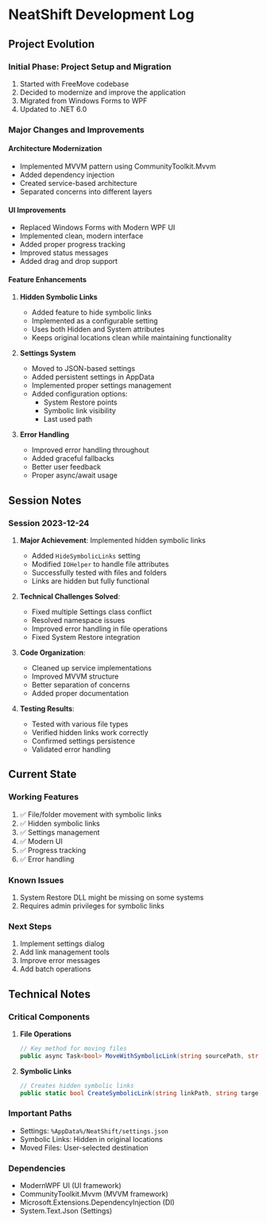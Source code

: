 # NeatShift Development Log

## Project Evolution

### Initial Phase: Project Setup and Migration
1. Started with FreeMove codebase
2. Decided to modernize and improve the application
3. Migrated from Windows Forms to WPF
4. Updated to .NET 6.0

### Major Changes and Improvements

#### Architecture Modernization
- Implemented MVVM pattern using CommunityToolkit.Mvvm
- Added dependency injection
- Created service-based architecture
- Separated concerns into different layers

#### UI Improvements
- Replaced Windows Forms with Modern WPF UI
- Implemented clean, modern interface
- Added proper progress tracking
- Improved status messages
- Added drag and drop support

#### Feature Enhancements
1. **Hidden Symbolic Links**
   - Added feature to hide symbolic links
   - Implemented as a configurable setting
   - Uses both Hidden and System attributes
   - Keeps original locations clean while maintaining functionality

2. **Settings System**
   - Moved to JSON-based settings
   - Added persistent settings in AppData
   - Implemented proper settings management
   - Added configuration options:
     - System Restore points
     - Symbolic link visibility
     - Last used path

3. **Error Handling**
   - Improved error handling throughout
   - Added graceful fallbacks
   - Better user feedback
   - Proper async/await usage

## Session Notes

### Session 2023-12-24
1. **Major Achievement**: Implemented hidden symbolic links
   - Added `HideSymbolicLinks` setting
   - Modified `IOHelper` to handle file attributes
   - Successfully tested with files and folders
   - Links are hidden but fully functional

2. **Technical Challenges Solved**:
   - Fixed multiple Settings class conflict
   - Resolved namespace issues
   - Improved error handling in file operations
   - Fixed System Restore integration

3. **Code Organization**:
   - Cleaned up service implementations
   - Improved MVVM structure
   - Better separation of concerns
   - Added proper documentation

4. **Testing Results**:
   - Tested with various file types
   - Verified hidden links work correctly
   - Confirmed settings persistence
   - Validated error handling

## Current State

### Working Features
1. ✅ File/folder movement with symbolic links
2. ✅ Hidden symbolic links
3. ✅ Settings management
4. ✅ Modern UI
5. ✅ Progress tracking
6. ✅ Error handling

### Known Issues
1. System Restore DLL might be missing on some systems
2. Requires admin privileges for symbolic links

### Next Steps
1. Implement settings dialog
2. Add link management tools
3. Improve error messages
4. Add batch operations

## Technical Notes

### Critical Components
1. **File Operations**
   ```csharp
   // Key method for moving files
   public async Task<bool> MoveWithSymbolicLink(string sourcePath, string destinationPath)
   ```

2. **Symbolic Links**
   ```csharp
   // Creates hidden symbolic links
   public static bool CreateSymbolicLink(string linkPath, string targetPath, bool isDirectory, bool hideLink = true)
   ```

### Important Paths
- Settings: `%AppData%/NeatShift/settings.json`
- Symbolic Links: Hidden in original locations
- Moved Files: User-selected destination

### Dependencies
- ModernWPF UI (UI framework)
- CommunityToolkit.Mvvm (MVVM framework)
- Microsoft.Extensions.DependencyInjection (DI)
- System.Text.Json (Settings) 